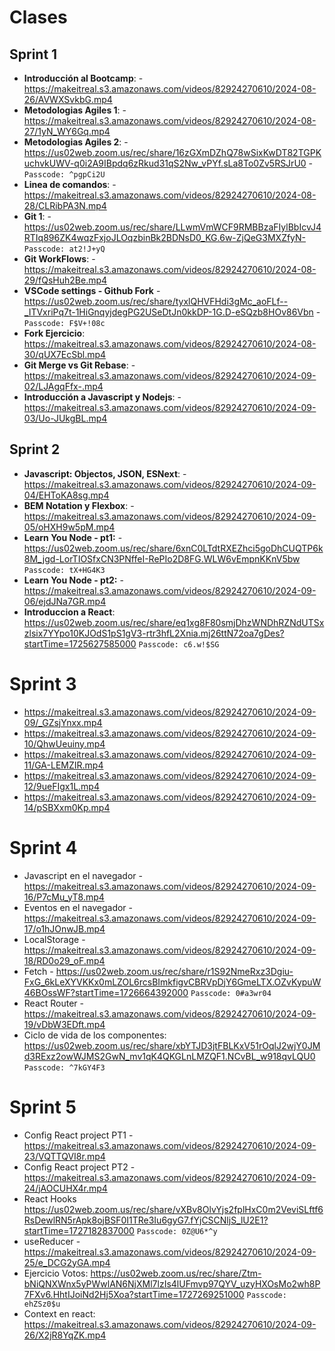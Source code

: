 # Clases

## Sprint 1
- **Introducción al Bootcamp**: - https://makeitreal.s3.amazonaws.com/videos/82924270610/2024-08-26/AVWXSvkbG.mp4
- **Metodologias Agiles 1**: - https://makeitreal.s3.amazonaws.com/videos/82924270610/2024-08-27/1yN_WY6Gq.mp4
- **Metodologias Agiles 2**: - https://us02web.zoom.us/rec/share/16zGXmDZhQ78wSixKwDT82TGPKuchvkUWV-q0i2A9IBpdq6zRkud31qS2Nw_vPYf.sLa8To0Zv5RSJrU0 - `Passcode: ^pgpCi2U`
- **Linea de comandos**: -  https://makeitreal.s3.amazonaws.com/videos/82924270610/2024-08-28/CLRibPA3N.mp4
- **Git 1**: - https://us02web.zoom.us/rec/share/LLwmVmWCF9RMBBzaFIylBbIcvJ4RTIq896ZK4wqzFxjoJLOqzbinBk2BDNsD0_KG.6w-ZjQeG3MXZfyN- `Passcode: at2!J+yQ`
- **Git WorkFlows**: - https://makeitreal.s3.amazonaws.com/videos/82924270610/2024-08-29/fQsHuh2Be.mp4
- **VSCode settings - Github Fork** - https://us02web.zoom.us/rec/share/tyxlQHVFHdi3gMc_aoFLf--_ITVxriPq7t-1HiGnqyjdegPG2USeDtJn0kkDP-1G.D-eSQzb8HOv86Vbn - `Passcode: F$V+!08c`
- **Fork Ejercicio**: https://makeitreal.s3.amazonaws.com/videos/82924270610/2024-08-30/qUX7EcSbl.mp4
- **Git Merge vs Git Rebase**: - https://makeitreal.s3.amazonaws.com/videos/82924270610/2024-09-02/LJAgqFfx-.mp4
- **Introducción a Javascript y Nodejs**: - https://makeitreal.s3.amazonaws.com/videos/82924270610/2024-09-03/Uo-JUkgBL.mp4

## Sprint 2
- **Javascript: Objectos, JSON, ESNext**: - https://makeitreal.s3.amazonaws.com/videos/82924270610/2024-09-04/EHToKA8sg.mp4
- **BEM Notation y Flexbox**: - https://makeitreal.s3.amazonaws.com/videos/82924270610/2024-09-05/oHXH9w5pM.mp4
- **Learn You Node - pt1:** - https://us02web.zoom.us/rec/share/6xnC0LTdtRXEZhci5goDhCUQTP6k8M_jgd-LorTIOSfxCN3PNffeI-RePIo2D8FG.WLW6vEmpnKKnV5bw `Passcode: tX+HG4K3`
- **Learn You Node - pt2:** - https://makeitreal.s3.amazonaws.com/videos/82924270610/2024-09-06/ejdJNa7GR.mp4
- **Introduccion a React**: https://us02web.zoom.us/rec/share/eq1xg8F80smjDhzWNDhRZNdUTSxzlsix7YYpo10KJOdS1pS1gV3-rtr3hfL2Xnia.mj26ttN72oa7gDes?startTime=1725627585000 `Passcode: c6.w!$SG`

# Sprint 3
- https://makeitreal.s3.amazonaws.com/videos/82924270610/2024-09-09/_GZsjYnxx.mp4
- https://makeitreal.s3.amazonaws.com/videos/82924270610/2024-09-10/QhwUeuiny.mp4
- https://makeitreal.s3.amazonaws.com/videos/82924270610/2024-09-11/GA-LEMZIR.mp4
- https://makeitreal.s3.amazonaws.com/videos/82924270610/2024-09-12/9ueFIgx1L.mp4
- https://makeitreal.s3.amazonaws.com/videos/82924270610/2024-09-14/pSBXxm0Kp.mp4

# Sprint 4
- Javascript en el navegador - https://makeitreal.s3.amazonaws.com/videos/82924270610/2024-09-16/P7cMu_yT8.mp4
- Eventos en el navegador - https://makeitreal.s3.amazonaws.com/videos/82924270610/2024-09-17/o1hJOnwJB.mp4
- LocalStorage - https://makeitreal.s3.amazonaws.com/videos/82924270610/2024-09-18/RD0o29_oF.mp4
- Fetch - https://us02web.zoom.us/rec/share/r1S92NmeRxz3Dgiu-FxG_6kLeXYVKKx0mLZOL6rcsBImkfigvCBRVpDjY6GmeLTX.OZvKypuW46BOssWF?startTime=1726664392000 `Passcode: 0#a3wr04`
- React Router - https://makeitreal.s3.amazonaws.com/videos/82924270610/2024-09-19/vDbW3EDft.mp4
- Ciclo de vida de los componentes: https://us02web.zoom.us/rec/share/xbYTJD3jtFBLKxV51rOqlJ2wjY0JMd3RExz2owWJMS2GwN_mv1qK4QKGLnLMZQF1.NCvBL_w918qvLQU0 `Passcode: ^7kGY4F3`

# Sprint 5
- Config React project PT1 - https://makeitreal.s3.amazonaws.com/videos/82924270610/2024-09-23/VQTTQVI8r.mp4
- Config React project PT2 - https://makeitreal.s3.amazonaws.com/videos/82924270610/2024-09-24/jAOCUHX4r.mp4
- React Hooks https://us02web.zoom.us/rec/share/vXBv8OlvYjs2fplHxC0m2VeviSLftf6RsDewlRN5rApk8ojBSF0I1TRe3Iu6gyG7.fYjCSCNljS_lU2E1?startTime=1727182837000 `Passcode: 0Z@U6*^y`
- useReducer - https://makeitreal.s3.amazonaws.com/videos/82924270610/2024-09-25/e_DCG2yGA.mp4
- Ejercicio Votos: https://us02web.zoom.us/rec/share/Ztm-bNiQNXWnx5yPWwlAN6NjXMl7lzIs4lUFmvp97QYV_uzyHXOsMo2wh8P7FXv6.HhtIJoiNd2Hj5Xoa?startTime=1727269251000
`Passcode: ehZSz0$u`
- Context en react: https://makeitreal.s3.amazonaws.com/videos/82924270610/2024-09-26/X2jR8YqZK.mp4
